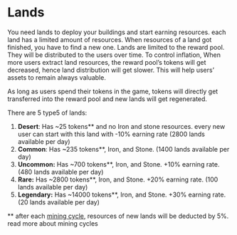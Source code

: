 # Lands

You need lands to deploy your buildings and start earning resources. each land has a limited amount of resources. When resources of a land got finished, you have to find a new one. Lands are limited to the reward pool. They will be distributed to the users over time. To control inflation, When more users extract land resources, the reward pool’s tokens will get decreased, hence land distribution will get slower. This will help users’ assets to remain always valuable.&#x20;

As long as users spend their tokens in the game, tokens will directly get transferred into the reward pool and new lands will get regenerated.

There are 5 type5 of lands:

1. **Desert**: Has \~25 tokens\*\* and no Iron and stone resources. every new user can start with this land with -10% earning rate (2800 lands available per day)
2. **Common**: Has \~235 tokens\*\*, Iron, and Stone. (1400 lands available per day)
3. **Uncommon:** Has \~700 tokens\*\*, Iron, and Stone. +10% earning rate. (480 lands available per day)
4. **Rare:** Has \~2800 tokens\*\*, Iron, and Stone. +20% earning rate. (100 lands available per day)
5. **Legendary:** Has \~14000 tokens\*\*, Iron, and Stone. +30% earning rate. (20 lands available per day)

\*\* after each [mining cycle](../tokenomics/price-stability.md#mining-cycles), resources of new lands will be deducted by 5%. read more about mining cycles

